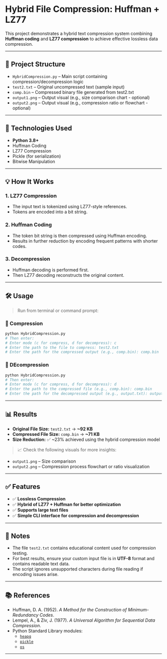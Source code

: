 # Hybrid File Compression: Huffman + LZ77

This project demonstrates a hybrid text compression system combining **Huffman coding** and **LZ77 compression** to achieve effective lossless data compression.

---

## 📂 Project Structure

- `HybridCompression.py` – Main script containing compression/decompression logic  
- `test2.txt` – Original uncompressed text (sample input)  
- `comp.bin` – Compressed binary file generated from test2.txt  
- `output1.png` – Output visual (e.g., size comparison chart - optional)  
- `output2.png` – Output visual (e.g., compression ratio or flowchart - optional)  

---

## 🧠 Technologies Used

- **Python 3.8+**
- Huffman Coding
- LZ77 Compression
- Pickle (for serialization)
- Bitwise Manipulation

---

## 💡 How It Works

### 1. LZ77 Compression
- The input text is tokenized using LZ77-style references.
- Tokens are encoded into a bit string.

### 2. Huffman Coding
- The token bit string is then compressed using Huffman encoding.
- Results in further reduction by encoding frequent patterns with shorter codes.

### 3. Decompression
- Huffman decoding is performed first.
- Then LZ77 decoding reconstructs the original content.

---

## 🛠️ Usage

> Run from terminal or command prompt:

### 🔹 Compression

```bash
python HybridCompression.py
# Then enter:
# Enter mode (c for compress, d for decompress): c
# Enter the path to the file to compress: test2.txt
# Enter the path for the compressed output (e.g., comp.bin): comp.bin
```
### 🔹 DEcompression
```bash
python HybridCompression.py
# Then enter:
# Enter mode (c for compress, d for decompress): d
# Enter the path to the compressed file (e.g., comp.bin): comp.bin
# Enter the path for the decompressed output (e.g., output.txt): output.txt
```
---

## 📊 Results

- **Original File Size:** `test2.txt` → **~92 KB**
- **Compressed File Size:** `comp.bin` → **~71 KB**
- **Size Reduction:** ✅ ~23% achieved using the hybrid compression model

> 📈 Check the following visuals for more insights:
- `output1.png` – Size comparison
- `output2.png` – Compression process flowchart or ratio visualization

---

## ✅ Features

- ✅ **Lossless Compression**
- ✅ **Hybrid of LZ77 + Huffman for better optimization**
- ✅ **Supports large text files**
- ✅ **Simple CLI interface for compression and decompression**

---

## 📌 Notes

- The file `test2.txt` contains educational content used for compression testing.
- For best results, ensure your custom input file is in **UTF-8** format and contains readable text data.
- The script ignores unsupported characters during file reading if encoding issues arise.

---

## 📚 References

- Huffman, D. A. (1952). *A Method for the Construction of Minimum-Redundancy Codes*.
- Lempel, A., & Ziv, J. (1977). *A Universal Algorithm for Sequential Data Compression*.
- Python Standard Library modules:
  - [`heapq`](https://docs.python.org/3/library/heapq.html)
  - [`pickle`](https://docs.python.org/3/library/pickle.html)
  - [`os`](https://docs.python.org/3/library/os.html)

---
